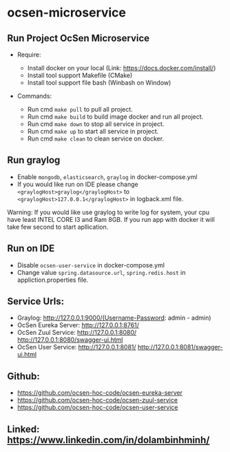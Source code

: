 # ocsen-microservice
## Run Project OcSen Microservice
- Require:
    + Install docker on your local (Link: https://docs.docker.com/install/)
    + Install tool support Makefile (CMake)
    + Install tool support file bash (Winbash on Window)

- Commands:
    + Run cmd `make pull` to pull all project.
    + Run cmd `make build` to build image docker and run all project.
    + Run cmd `make down` to stop all service in project.
    + Run cmd `make up` to start all service in project.
    + Run cmd `make clean` to clean service on docker.

## Run graylog
- Enable `mongodb`, `elasticsearch`, `graylog` in docker-compose.yml
- If you would like run on IDE please change `<graylogHost>graylog</graylogHost>` to  `<graylogHost>127.0.0.1</graylogHost>` in logback.xml file.

Warning: If you would like use graylog to write log for system, your cpu have least INTEL CORE I3 and Ram 8GB.
         If you run app with docker it will take few second to start apllication.

## Run on IDE
- Disable `ocsen-user-service` in docker-compose.yml
- Change value `spring.datasource.url`, `spring.redis.host` in appliction.properties file.

## Service Urls:

- Graylog:             http://127.0.0.1:9000/(Username-Password: admin - admin)
- OcSen Eureka Server: http://127.0.0.1:8761/
- OcSen Zuul Service:  http://127.0.0.1:8080/
                       http://127.0.0.1:8080/swagger-ui.html
- OcSen User Service:  http://127.0.0.1:8081/
                       http://127.0.0.1:8081/swagger-ui.html

## Github:
+ https://github.com/ocsen-hoc-code/ocsen-eureka-server
+ https://github.com/ocsen-hoc-code/ocsen-zuul-service
+ https://github.com/ocsen-hoc-code/ocsen-user-service

## Linked: https://www.linkedin.com/in/dolambinhminh/
